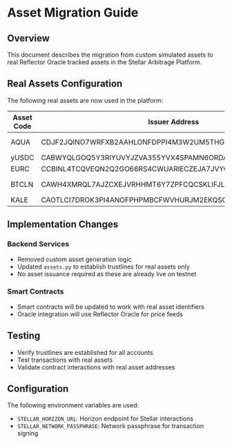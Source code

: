 # Asset Migration Guide

## Overview
This document describes the migration from custom simulated assets to real Reflector Oracle tracked assets in the Stellar Arbitrage Platform.

## Real Assets Configuration

The following real assets are now used in the platform:

| Asset Code | Issuer Address                                       | Description              |
|------------|------------------------------------------------------|--------------------------|
| AQUA       | CDJF2JQINO7WRFXB2AAHLONFDPPI4M3W2UM5THGQQ7JMJDIEJYC4CMPG | Aquarius Token           |
| yUSDC      | CABWYQLGOQ5Y3RIYUVYJZVA355YVX4SPAMN6ORDAVJZQBPPHLHRRLNMS | Yield USDC               |
| EURC       | CCBINL4TCQVEQN2Q2GO66RS4CWUARIECZEJA7JVYQO3GVF4LG6HJN236 | Euro Coin                |
| BTCLN      | CAWH4XMRQL7AJZCXEJVRHHMT6Y7ZPFCQCSKLIFJL3AVIQNC5TSVWKQOR | Bitcoin Lightning        |
| KALE       | CAOTLCI7DROK3PI4ANOFPHPMBCFWVHURJM2EKQSO725SYCWBWE5U22OG | Kale Token               |

## Implementation Changes

### Backend Services
- Removed custom asset generation logic
- Updated `assets.py` to establish trustlines for real assets only
- No asset issuance required as these are already live on testnet

### Smart Contracts
- Smart contracts will be updated to work with real asset identifiers
- Oracle integration will use Reflector Oracle for price feeds

## Testing
- Verify trustlines are established for all accounts
- Test transactions with real assets
- Validate contract interactions with real asset addresses

## Configuration
The following environment variables are used:
- `STELLAR_HORIZON_URL`: Horizon endpoint for Stellar interactions
- `STELLAR_NETWORK_PASSPHRASE`: Network passphrase for transaction signing